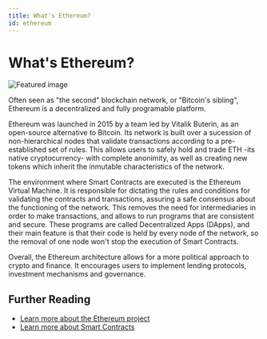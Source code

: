 ```yaml
---
title: What's Ethereum? 
id: ethereum 
---
```


# What's Ethereum?

<img src="/ethereum.svg" alt="Featured image" class="feat-img">

Often seen as "the second" blockchain network, or "Bitcoin's sibling", Ethereum is a decentralized and fully programable platform. 

Ethereum was launched in 2015 by a team led by Vitalik Buterin, as an open-source alternative to Bitcoin. Its network is built over a sucession of non-hierarchical nodes that validate transactions according to a pre-established set of rules. This allows users to safely hold and trade ETH -its native cryptocurrency- with complete anonimity, as well as creating new tokens which inherit the inmutable characteristics of the network.

The environment where Smart Contracts are executed is the Ethereum Virtual Machine. It is responsible for dictating the rules and conditions for validating the contracts and transactions, assuring a safe consensus about the functioning of the network. This removes the need for intermediaries in order to make transactions, and allows to run programs that are consistent and secure. These programs are called Decentralized Apps (DApps), and their main feature is that their code is held by every node of the network, so the removal of one node won't stop the execution of Smart Contracts.

Overall, the Ethereum architecture allows for a more political approach to crypto and finance. It encourages users to implement lending protocols, investment mechanisms and governance.

## Further Reading
- [Learn more about the Ethereum project](https://ethereum.org/en/)
- [Learn more about Smart Contracts](https://github.com/ethereumbook/ethereumbook/blob/develop/07smart-contracts-solidity.asciidoc#what-is-a-smart-contract)
